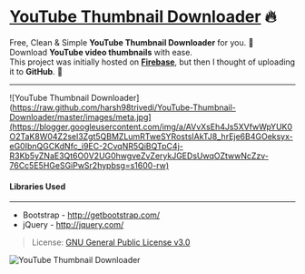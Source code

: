 # [YouTube Thumbnail Downloader](https://youtube-thumbnail-grabber.netlify.app/) :fire:

Free, Clean & Simple **YouTube Thumbnail Downloader** for you. :slightly_smiling_face: <br>
Download **YouTube video thumbnails** with ease.<br>
This project was initially hosted on [**Firebase**](https://yt-thumbnail-downloader.firebaseapp.com), but then I thought of uploading it to **GitHub**. :rocket:

---

![YouTube Thumbnail Downloader](https://raw.github.com/harsh98trivedi/YouTube-Thumbnail-Downloader/master/images/meta.jpg](https://blogger.googleusercontent.com/img/a/AVvXsEh4Js5XVfwWpYUK0O2TaK8W04Z2sel3Zgt5QBMZLumRTweSYRostsIAkTJ8_hrEje6B4GOeksyx-eG0IbnQGCKdNfc_i9EC-2CvqNR5QiBQTpC4j-R3Kb5yZNaE3Qt6O0V2UG0hwgveZvZerykJGEDsUwqOZtwwNcZzv-76Cc5E5HGeSGiPwSr2hypbsg=s1600-rw)

#### Libraries Used

---

* Bootstrap - http://getbootstrap.com/
* jQuery - http://jquery.com/

> License: [GNU General Public License v3.0]()

![YouTube Thumbnail Downloader](https://img.shields.io/badge/YouTube-Thumbnail%20Downloader-green.svg)
